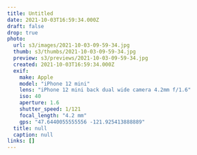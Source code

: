 ```yaml
---
title: Untitled
date: 2021-10-03T16:59:34.000Z
draft: false
drop: true
photo:
  url: s3/images/2021-10-03-09-59-34.jpg
  thumb: s3/thumbs/2021-10-03-09-59-34.jpg
  preview: s3/previews/2021-10-03-09-59-34.jpg
  created: 2021-10-03T16:59:34.000Z
  exif:
    make: Apple
    model: "iPhone 12 mini"
    lens: "iPhone 12 mini back dual wide camera 4.2mm f/1.6"
    iso: 40
    aperture: 1.6
    shutter_speed: 1/121
    focal_length: "4.2 mm"
    gps: "47.6440055555556 -121.925413888889"
  title: null
  caption: null
links: []
---
```

